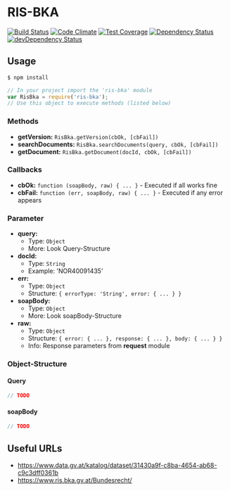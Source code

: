 # RIS-BKA

[![Build Status](https://travis-ci.org/ximex/ris-bka.svg)](https://travis-ci.org/ximex/ris-bka)
[![Code Climate](https://codeclimate.com/github/ximex/ris-bka/badges/gpa.svg)](https://codeclimate.com/github/ximex/ris-bka)
[![Test Coverage](https://codeclimate.com/github/ximex/ris-bka/badges/coverage.svg)](https://codeclimate.com/github/ximex/ris-bka)
[![Dependency Status](https://david-dm.org/ximex/ris-bka.svg)](https://david-dm.org/ximex/ris-bka)
[![devDependency Status](https://david-dm.org/ximex/ris-bka/dev-status.svg)](https://david-dm.org/ximex/ris-bka#info=devDependencies)

## Usage

```bash
$ npm install
```
```javascript
// In your project import the 'ris-bka' module
var RisBka = require('ris-bka');
// Use this object to execute methods (listed below)
```

### Methods
- **getVersion:** `RisBka.getVersion(cbOk, [cbFail])`
- **searchDocuments:** `RisBka.searchDocuments(query, cbOk, [cbFail])`
- **getDocument:** `RisBka.getDocument(docId, cbOk, [cbFail])`

### Callbacks
- **cbOk:** `function (soapBody, raw) { ... }` - Executed if all works fine
- **cbFail:** `function (err, soapBody, raw) { ... }` - Executed if any error appears

### Parameter
- **query:**
  - Type: `Object`
  - More: Look Query-Structure
- **docId:**
  - Type: `String`
  - Example: 'NOR40091435'
- **err:**
  - Type: `Object`
  - Structure: `{ errorType: 'String', error: { ... } }`
- **soapBody:**
  - Type: `Object`
  - More: Look soapBody-Structure
- **raw:**
  - Type: `Object`
  - Structure: `{ error: { ... }, response: { ... }, body: { ... } }`
  - Info: Response parameters from **request** module

### Object-Structure

#### Query
```javascript
// TODO
```

#### soapBody
```javascript
// TODO
```


## Useful URLs
- https://www.data.gv.at/katalog/dataset/31430a9f-c8ba-4654-ab68-c9c3dff0361b
- https://www.ris.bka.gv.at/Bundesrecht/
